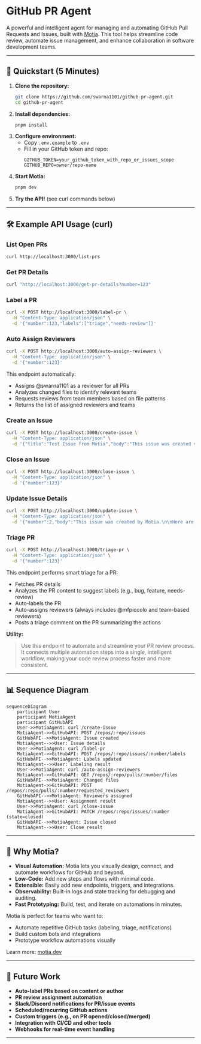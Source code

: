 # GitHub PR Agent


A powerful and intelligent agent for managing and automating GitHub Pull Requests and Issues, built with [Motia](https://motia.dev). This tool helps streamline code review, automate issue management, and enhance collaboration in software development teams.

---

## 🚀 Quickstart (5 Minutes)

1. **Clone the repository:**
   ```bash
   git clone https://github.com/swarna1101/github-pr-agent.git
   cd github-pr-agent
   ```
2. **Install dependencies:**
   ```bash
   pnpm install
   ```
3. **Configure environment:**
    - Copy `.env.example` to `.env`
    - Fill in your GitHub token and repo:
      ```env
      GITHUB_TOKEN=your_github_token_with_repo_or_issues_scope
      GITHUB_REPO=owner/repo-name
      ```
4. **Start Motia:**
   ```bash
   pnpm dev
   ```
5. **Try the API!** (see curl commands below)

---

## 🛠️ Example API Usage (curl)

### List Open PRs
```bash
curl http://localhost:3000/list-prs
```

### Get PR Details
```bash
curl "http://localhost:3000/get-pr-details?number=123"
```

### Label a PR
```bash
curl -X POST http://localhost:3000/label-pr \
  -H "Content-Type: application/json" \
  -d '{"number":123,"labels":["triage","needs-review"]}'
```

### Auto Assign Reviewers
```bash
curl -X POST http://localhost:3000/auto-assign-reviewers \
  -H "Content-Type: application/json" \
  -d '{"number":123}'
```
This endpoint automatically:
- Assigns @swarna1101 as a reviewer for all PRs
- Analyzes changed files to identify relevant teams
- Requests reviews from team members based on file patterns
- Returns the list of assigned reviewers and teams

### Create an Issue
```bash
curl -X POST http://localhost:3000/create-issue \
  -H "Content-Type: application/json" \
  -d '{"title":"Test Issue from Motia","body":"This issue was created via the Motia API.","labels":["bug"]}'
```

### Close an Issue
```bash
curl -X POST http://localhost:3000/close-issue \
  -H "Content-Type: application/json" \
  -d '{"number":123}'
```

### Update Issue Details
```bash
curl -X POST http://localhost:3000/update-issue \
  -H "Content-Type: application/json" \
  -d '{"number":2,"body":"This issue was created by Motia.\n\nHere are more details:\n- This is a demo update\n- Motia can automate GitHub\n- You can add more lines\n- Use this for any workflow\n- Enjoy automation!"}'
```

### Triage PR
```bash
curl -X POST http://localhost:3000/triage-pr \
  -H "Content-Type: application/json" \
  -d '{"number":123}'
```
This endpoint performs smart triage for a PR:
- Fetches PR details
- Analyzes the PR content to suggest labels (e.g., bug, feature, needs-review)
- Auto-labels the PR
- Auto-assigns reviewers (always includes @mfpiccolo and team-based reviewers)
- Posts a triage comment on the PR summarizing the actions

**Utility:**
> Use this endpoint to automate and streamline your PR review process. It connects multiple automation steps into a single, intelligent workflow, making your code review process faster and more consistent.

---

## 📊 Sequence Diagram

```mermaid
sequenceDiagram
    participant User
    participant MotiaAgent
    participant GitHubAPI
    User->>MotiaAgent: curl /create-issue
    MotiaAgent->>GitHubAPI: POST /repos/:repo/issues
    GitHubAPI-->>MotiaAgent: Issue created
    MotiaAgent-->>User: Issue details
    User->>MotiaAgent: curl /label-pr
    MotiaAgent->>GitHubAPI: POST /repos/:repo/issues/:number/labels
    GitHubAPI-->>MotiaAgent: Labels updated
    MotiaAgent-->>User: Labeling result
    User->>MotiaAgent: curl /auto-assign-reviewers
    MotiaAgent->>GitHubAPI: GET /repos/:repo/pulls/:number/files
    GitHubAPI-->>MotiaAgent: Changed files
    MotiaAgent->>GitHubAPI: POST /repos/:repo/pulls/:number/requested_reviewers
    GitHubAPI-->>MotiaAgent: Reviewers assigned
    MotiaAgent-->>User: Assignment result
    User->>MotiaAgent: curl /close-issue
    MotiaAgent->>GitHubAPI: PATCH /repos/:repo/issues/:number (state=closed)
    GitHubAPI-->>MotiaAgent: Issue closed
    MotiaAgent-->>User: Close result
```

---

## 🤖 Why Motia?

- **Visual Automation:** Motia lets you visually design, connect, and automate workflows for GitHub and beyond.
- **Low-Code:** Add new steps and flows with minimal code.
- **Extensible:** Easily add new endpoints, triggers, and integrations.
- **Observability:** Built-in logs and state tracking for debugging and auditing.
- **Fast Prototyping:** Build, test, and iterate on automations in minutes.

Motia is perfect for teams who want to:
- Automate repetitive GitHub tasks (labeling, triage, notifications)
- Build custom bots and integrations
- Prototype workflow automations visually

Learn more: [motia.dev](https://motia.dev)

---

## 🌱 Future Work
- **Auto-label PRs based on content or author**
- **PR review assignment automation**
- **Slack/Discord notifications for PR/issue events**
- **Scheduled/recurring GitHub actions**
- **Custom triggers (e.g., on PR opened/closed/merged)**
- **Integration with CI/CD and other tools**
- **Webhooks for real-time event handling**

---
